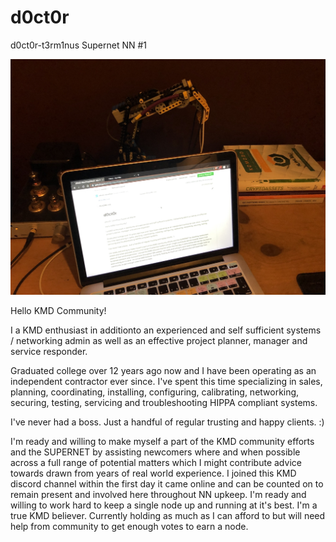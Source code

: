 # d0ct0r
d0ct0r-t3rm1nus Supernet NN #1

![alt text](https://github.com/d0ct0r-t3rm1nus/d0ct0r/blob/master/d0ct0r-01.jpg)

Hello KMD Community!

I a KMD enthusiast in additionto an experienced and self sufficient systems / networking admin as well as an effective project planner, manager and service responder.

Graduated college over 12 years ago now and I have been operating as an independent contractor ever since. I've spent this time specializing in sales, planning, coordinating, installing, configuring, calibrating, networking, securing, testing, servicing and troubleshooting HIPPA compliant systems.

I've never had a boss. Just a handful of regular trusting and happy clients. :)

I'm ready and willing to make myself a part of the KMD community efforts and the SUPERNET by assisting newcomers where and when possible across a full range of potential matters which I might contribute advice towards drawn from years of real world experience. I joined this KMD discord channel within the first day it came online and can be counted on to remain present and involved here throughout NN upkeep. I'm ready and willing to work hard to keep a single node up and running at it's best. I'm a true KMD believer. Currently holding as much as I can afford to but will need help from community to get enough votes to earn a node.
